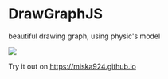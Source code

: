 # DrawGraphJS
beautiful drawing graph, using physic's model

![](demo.gif)

Try it out on https://miska924.github.io

